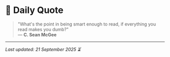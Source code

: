 # 📜 Daily Quote

> "What's the point in being smart enough to read, if everything you read makes you dumb?"  
> — **C. Sean McGee**

---

_Last updated: 21 September 2025 ⏳_
